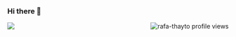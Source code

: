 ### Hi there 👋

<!--
**rafa-thayto/rafa-thayto** is a ✨ _special_ ✨ repository because its `README.md` (this file) appears on your GitHub profile.

Here are some ideas to get you started:

- 🔭 I’m currently working on ...
- 🌱 I’m currently learning ...
- 👯 I’m looking to collaborate on ...
- 🤔 I’m looking for help with ...
- 💬 Ask me about ...
- 📫 How to reach me: ...
- 😄 Pronouns: ...
- ⚡ Fun fact: ...
-->
  <img align="right" src = "https://komarev.com/ghpvc/?username=rafa-thayto" alt = "rafa-thayto profile views" />

  <img align="left" src="https://github-readme-stats.vercel.app/api?username=rafa-thayto&show_icons=true&theme=react">
<br>
<!--   <img src="https://github-readme-stats.vercel.app/api/top-langs/?username=rafa-thayto&layout=compact&theme=react"> -->
<br>
